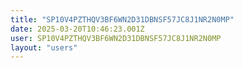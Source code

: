 ```yaml
---
title: "SP10V4PZTHQV3BF6WN2D31DBNSF57JC8J1NR2N0MP"
date: 2025-03-20T10:46:23.001Z
user: SP10V4PZTHQV3BF6WN2D31DBNSF57JC8J1NR2N0MP
layout: "users"
---
```

    